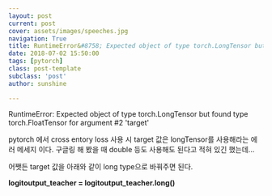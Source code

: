```yaml
---
layout: post
current: post
cover: assets/images/speeches.jpg
navigation: True
title: RuntimeError&#8758; Expected object of type torch.LongTensor but found type torch.FloatTensor for argument &#35;2 'target'
date: 2018-07-02 15:50:00
tags: [pytorch]
class: post-template
subclass: 'post'
author: sunshine

---
```


RuntimeError: Expected object of type torch.LongTensor but found type torch.FloatTensor for argument #2 'target'

pytorch 에서 cross entory loss 사용 시 target 값은
longTensor를 사용해라는 에러 메세지 이다.
구글링 해 봤을 때 double 등도 사용해도 된다고 적혀 있긴 했는데...

어쨋든 target 값을 아래와 같이 long type으로 바꿔주면 된다.

**logitoutput_teacher = logitoutput_teacher.long()**